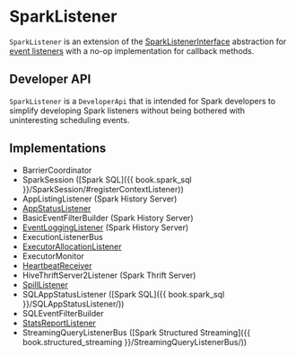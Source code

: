 # SparkListener

`SparkListener` is an extension of the [SparkListenerInterface](SparkListenerInterface.md) abstraction for [event listeners](#implementations) with a no-op implementation for callback methods.

## Developer API

`SparkListener` is a `DeveloperApi` that is intended for Spark developers to simplify developing Spark listeners without being bothered with uninteresting scheduling events.

## Implementations

* BarrierCoordinator
* SparkSession ([Spark SQL]({{ book.spark_sql }}/SparkSession/#registerContextListener))
* AppListingListener (Spark History Server)
* [AppStatusListener](AppStatusListener.md)
* BasicEventFilterBuilder (Spark History Server)
* [EventLoggingListener](history-server/EventLoggingListener.md) (Spark History Server)
* ExecutionListenerBus
* [ExecutorAllocationListener](dynamic-allocation/ExecutorAllocationListener.md)
* ExecutorMonitor
* [HeartbeatReceiver](HeartbeatReceiver.md)
* HiveThriftServer2Listener (Spark Thrift Server)
* [SpillListener](SpillListener.md)
* SQLAppStatusListener ([Spark SQL]({{ book.spark_sql }}/SQLAppStatusListener/))
* SQLEventFilterBuilder
* [StatsReportListener](StatsReportListener.md)
* StreamingQueryListenerBus ([Spark Structured Streaming]({{ book.structured_streaming }}/StreamingQueryListenerBus/))

